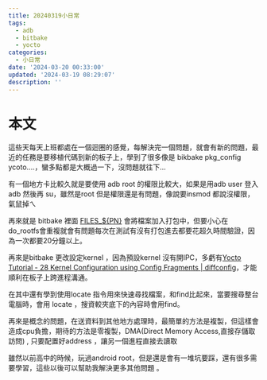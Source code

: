 ```yaml
---
title: 20240319小日常
tags:
  - adb
  - bitbake
  - yocto
categories:
  - 小日常
date: '2024-03-20 00:33:00'
updated: '2024-03-19 08:29:07'
description: ''
---
```

# 本文

這些天每天上班都處在一個迴圈的感覺，每解決完一個問題，就會有新的問題，最近的任務是要移植代碼到新的板子上，學到了很多像是 bikbake pkg_config ycoto....，蠻多點都是大概過一下，沒問題就往下...

有一個地方卡比較久就是要使用 adb root 的權限比較大，如果是用adb user 登入adb  然後再 su，雖然是root 但是權限還是有問題，像說要insmod 都說沒權限，氣鼠掉ㄟ
 <!-- more -->
 
再來就是 bitbake 裡面 [FILES_${PN}](https://blog.csdn.net/u014603518/article/details/127800875) 會將檔案加入打包中，但要小心在do_rootfs會重複就會有問題每次在測試有沒有打包進去都要花超久時間驗證，因為一次都要20分鐘以上。

再來是bitbake 更改設定kernel ，因為預設kernel 沒有開IPC，多虧有[Yocto Tutorial - 28 Kernel Configuration using Config Fragments | diffconfig](https://www.youtube.com/watch?v=uErrAUtxgt4&list=PLwqS94HTEwpQmgL1UsSwNk_2tQdzq3eVJ&index=45&ab_channel=Tech-A-Byte)，才能順利在板子上跨進程溝通。

在其中還有學到使用locate 指令用來快速尋找檔案，和find比起來，當要搜尋整台電腦時，會用 locate ，搜資較夾底下的內容時會用find。

再來是概念的問題，在送資料到其他地方處理時，最簡單的方法是複製，但這樣會造成cpu負擔，期待的方法是零複製，DMA(Direct Memory Access,直接存儲取訪問) , 只要配置好address ，讓另一個進程直接去讀取

雖然以前高中的時候，玩過android root，但是還是會有一堆坑要踩，還有很多需要學習，這些以後可以幫助我解決更多其他問題 。

